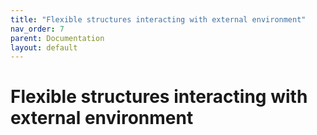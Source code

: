 ```yaml
---
title: "Flexible structures interacting with external environment"
nav_order: 7
parent: Documentation
layout: default
---
```


# Flexible structures interacting with external environment

